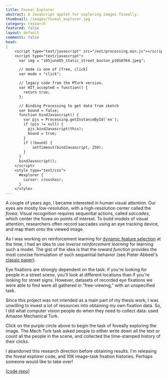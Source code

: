 ```yaml
---
title: Foveal Explorer
abstract: A JavaScript applet for exploring images foveally.
thumbnail: /images/foveal_explorer.jpg
category: research
featured: false
layout: default
comments: false
head:
|
    <script type="text/javascript" src="/ext/processing.min.js"></script>
    <script type="text/javascript">
      var img = "i05june05_static_street_boston_p1010764.jpeg";

      // mode is one of [free, click]
      var mode = "click";

      // legacy code from the MTurk version.
      var HIT_accepted = function() {
        return true;
      };

      // Binding Processing to get data from sketch
      var bound = false;
      function bindJavascript() {
        var pjs = Processing.getInstanceById('ex');
        if (pjs != null) {
          pjs.bindJavascript(this);
          bound = true;
        }
        if (!bound) {
            setTimeout(bindJavascript, 250);
        }
      }
      bindJavascript();
    </script>
    <style type="text/css">
      #explorer {
        cursor: crosshair;
      }
    </style>
---
```

A couple of years ago, I became interested in human visual attention.
Our eyes are mostly low-resolution, with a high-resolution center called the *fovea*.
Visual recognition requires sequential actions, called *saccades*, which center the fovea on points of interest.
To build models of visual attention, researchers often record saccades using an eye tracking device, and map them onto the viewed image.

As I was working on reinforcement learning for [dynamic feature selection](/recognition-on-a-budget) at the time, I had an idea to use *inverse reinforcement learning* for learning such a model.
The gist of the idea is that the *reward function* provides the most concise formulation of such sequential behavior (see Pieter Abbeel's [classic paper](http://scholar.google.com/scholar?cluster=10260011060619377707&hl=en&as_sdt=0,5&as_vis=1)).

Eye fixations are strongly dependent on the task: if you're looking for people in a street scene, you'll look at different locations than if you're looking for street signs.
However, datasets of recorded eye fixations we were able to find were all gathered in "free-viewing," with an unspecified task.

Since this project was not intended as a main part of my thesis work, I was unwilling to invest a lot of resources into obtaining my own fixation data.
So, I did what computer vision people do when they need to collect data: used Amazon Mechanical Turk.

<div id="explorer">
    <canvas id="ex" data-processing-sources="/files/foveal_explorer/ex.pde"></canvas>
</div>

Click on the purple circle above to begin the task of foveally exploring the image.
The Mech Turk task asked people to either write down all the text or count all the people in the scene, and collected the time-stamped history of their clicks.

I abandoned this research direction before obtaining results.
I'm releasing the foveal explorer code, and 10K image-task fixation histories.
Perhaps someone would like to take over!

\[[code repo](http://github.com/sergeyk/foveal_explorer)\]

